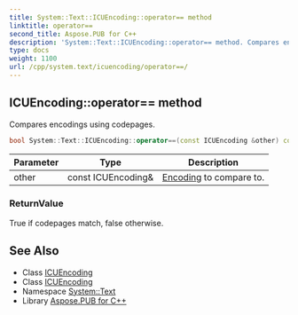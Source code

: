 ```yaml
---
title: System::Text::ICUEncoding::operator== method
linktitle: operator==
second_title: Aspose.PUB for C++
description: 'System::Text::ICUEncoding::operator== method. Compares encodings using codepages in C++.'
type: docs
weight: 1100
url: /cpp/system.text/icuencoding/operator==/
---
```

## ICUEncoding::operator== method


Compares encodings using codepages.

```cpp
bool System::Text::ICUEncoding::operator==(const ICUEncoding &other) const
```


| Parameter | Type | Description |
| --- | --- | --- |
| other | const ICUEncoding\& | [Encoding](../../encoding/) to compare to. |

### ReturnValue

True if codepages match, false otherwise.

## See Also

* Class [ICUEncoding](../)
* Class [ICUEncoding](../)
* Namespace [System::Text](../../)
* Library [Aspose.PUB for C++](../../../)
